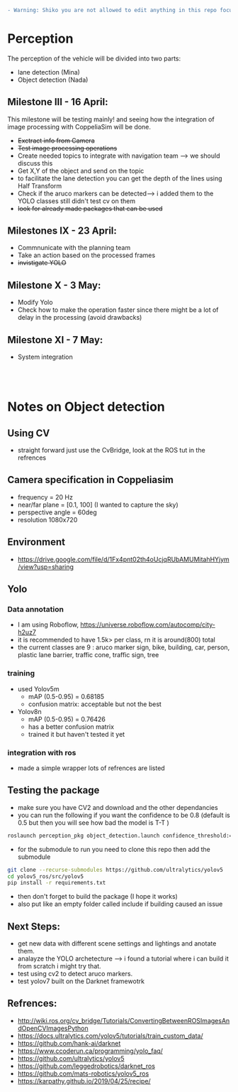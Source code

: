 
```diff
- Warning: Shiko you are not allowed to edit anything in this repo focus on your tasks thank you.
```

# Perception

The perception of the vehicle will be divided into two parts: 
- lane detection (Mina)
- Object detection (Nada)


## Milestone III - 16 April:
This milestone will be testing mainly! and seeing how the integration of image processing with CoppeliaSim will be done.
- ~~Exctract info from Camera~~ 
- ~~Test image processing operations~~
- Create needed topics to integrate with navigation team --> we should discuss this
- Get X,Y of the object and send on the topic
- to facilitate the lane detection you can get the depth of the lines using Half Transform
- Check if the aruco markers can be detected--> i added them to the YOLO classes still didn't test cv on them
- ~~look for already made packages that can be used~~


## Milestones IX -  23 April:
- Commnunicate with the planning team
- Take an action based on the processed frames 
- ~~invistigate YOLO~~

## Milestone X - 3 May:
- Modify Yolo
- Check how to make the operation faster since there might be a lot of delay in the processing (avoid drawbacks) 

## Milestone XI - 7 May:
- System integration

<br></br>

# Notes on Object detection
## Using CV
- straight forward just use the  CvBridge, look at the ROS tut in the refrences

## Camera specification in Coppeliasim
- frequency = 20 Hz
- near/far plane = [0.1, 100] (I wanted to capture the sky)
- perspective angle = 60deg
- resolution 1080x720

## Environment 
- https://drive.google.com/file/d/1Fx4pnt02th4oUcjqRUbAMUMitahHYjym/view?usp=sharing


## Yolo
### Data annotation
- I am using Roboflow, https://universe.roboflow.com/autocomp/city-h2uz7
- it is recommended to have 1.5k> per class, rn it is around(800) total
- the current classes are 9 : aruco marker sign, bike, building, car, person, plastic lane barrier, traffic cone, traffic sign, tree

### training
- used Yolov5m 
    - mAP (0.5-0.95) = 0.68185 
    - confusion matrix: acceptable but not the best
- Yolov8n
    - mAP (0.5-0.95) =  0.76426
    - has a better confusion matrix
    - trained it but haven't tested it yet
### integration with ros
- made a simple wrapper lots of refrences are listed

## Testing the package
- make sure you have CV2 and download and the other dependancies
- you can run the following if you want the confidence to be 0.8 (default is 0.5 but then you will see how bad the model is T-T )
```bash
roslaunch perception_pkg object_detection.launch confidence_threshold:=0.8
```
- for the submodule to run you need to clone this repo then add the submodule
```bash
git clone --recurse-submodules https://github.com/ultralytics/yolov5
cd yolov5_ros/src/yolov5
pip install -r requirements.txt
```
- then don't forget to build the package (I hope it works)
- also put like an empty folder called include if building caused an issue

## Next Steps:
- get new data with different scene settings and lightings and anotate them.
- analayze the YOLO archetecture --> i found a tutorial where i can build it from scratch i might try that.
- test using cv2 to detect aruco markers.
- test yolov7 built on the Darknet framewotrk


## Refrences:
- http://wiki.ros.org/cv_bridge/Tutorials/ConvertingBetweenROSImagesAndOpenCVImagesPython
- https://docs.ultralytics.com/yolov5/tutorials/train_custom_data/
- https://github.com/hank-ai/darknet
- https://www.ccoderun.ca/programming/yolo_faq/
- https://github.com/ultralytics/yolov5
- https://github.com/leggedrobotics/darknet_ros
- https://github.com/mats-robotics/yolov5_ros
- https://karpathy.github.io/2019/04/25/recipe/




